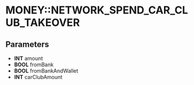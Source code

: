 # MONEY::NETWORK_SPEND_CAR_CLUB_TAKEOVER

## Parameters
* **INT** amount
* **BOOL** fromBank
* **BOOL** fromBankAndWallet
* **INT** carClubAmount